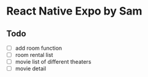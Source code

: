 # React Native Expo by Sam

## Todo
- [ ] add room function
- [ ] room rental list
- [ ] movie list of different theaters
- [ ] movie detail